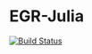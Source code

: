 # EGR-Julia

[![Build Status](https://travis-ci.org/stefanks/EGR-Julia.jl.svg?branch=master)](https://travis-ci.org/stefanks/EGR.jl)

